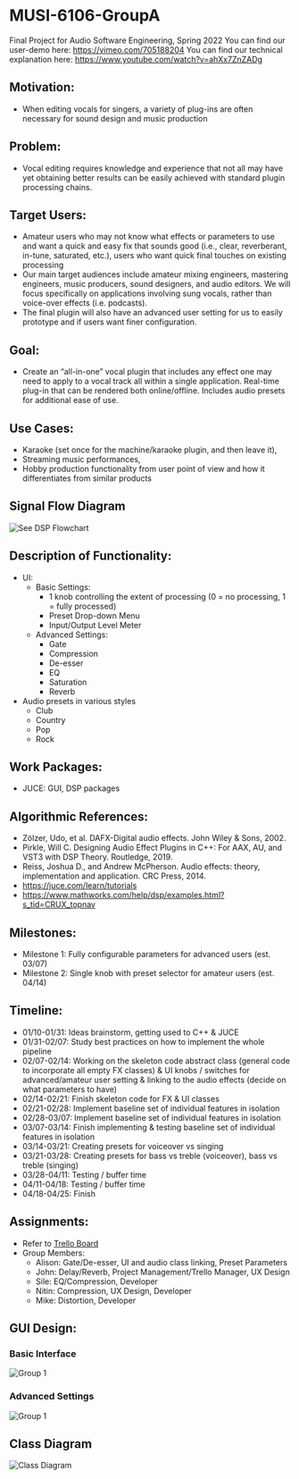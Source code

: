 # MUSI-6106-GroupA
Final Project for Audio Software Engineering, Spring 2022
You can find our user-demo here: https://vimeo.com/705188204
You can find our technical explanation here: https://www.youtube.com/watch?v=ahXx7ZnZADg

## Motivation:
- When editing vocals for singers, a variety of plug-ins are often necessary for sound design and music production

## Problem:
- Vocal editing requires knowledge and experience that not all may have yet obtaining better results can be easily achieved with standard plugin processing chains.

## Target Users:
- Amateur users who may not know what effects or parameters to use and want a quick and easy fix that sounds good (i.e., clear, reverberant, in-tune, saturated, etc.), users who want quick final touches on existing processing
- Our main target audiences include amateur mixing engineers, mastering engineers, music producers, sound designers, and audio editors. We will focus specifically on applications involving sung vocals, rather than voice-over effects (i.e. podcasts). 
- The final plugin will also have an advanced user setting for us to easily prototype and if users want finer configuration.

## Goal:
- Create an “all-in-one” vocal plugin that includes any effect one may need to apply to a vocal track all within a single application. Real-time plug-in that can be rendered both online/offline. Includes audio presets for additional ease of use.

## Use Cases:
- Karaoke (set once for the machine/karaoke plugin, and then leave it), 
- Streaming music performances, 
- Hobby production
functionality from user point of view and how it differentiates from similar products

## Signal Flow Diagram
![See DSP Flowchart](https://github.com/johnnymac647/MUSI-6106-GroupA/blob/main/plots/flowchart_dsp.png?raw=true)

## Description of Functionality:
- UI:
  - Basic Settings:
    - 1 knob controlling the extent of processing (0 = no processing, 1 = fully processed)
    - Preset Drop-down Menu
    - Input/Output Level Meter
  - Advanced Settings:
    - Gate
    - Compression
    - De-esser
    - EQ
    - Saturation
    - Reverb
- Audio presets in various styles
  - Club 
  - Country
  - Pop
  - Rock

## Work Packages:
- JUCE: GUI, DSP packages

## Algorithmic References:
- Zölzer, Udo, et al. DAFX-Digital audio effects. John Wiley & Sons, 2002.
- Pirkle, Will C. Designing Audio Effect Plugins in C++: For AAX, AU, and VST3 with DSP Theory. Routledge, 2019.
- Reiss, Joshua D., and Andrew McPherson. Audio effects: theory, implementation and application. CRC Press, 2014.
- https://juce.com/learn/tutorials
- https://www.mathworks.com/help/dsp/examples.html?s_tid=CRUX_topnav


## Milestones:
- Milestone 1: Fully configurable parameters for advanced users (est. 03/07)
- Milestone 2: Single knob with preset selector for amateur users (est. 04/14)

## Timeline:
- 01/10-01/31: Ideas brainstorm, getting used to C++ & JUCE
- 01/31-02/07: Study best practices on how to implement the whole pipeline
- 02/07-02/14: Working on the skeleton code abstract class (general code to incorporate all empty FX classes) & UI knobs / switches for advanced/amateur user setting & linking to the audio effects (decide on what parameters to have)
- 02/14-02/21: Finish skeleton code for FX & UI classes
- 02/21-02/28: Implement baseline set of individual features in isolation
- 02/28-03/07: Implement baseline set of individual features in isolation
- 03/07-03/14: Finish implementing & testing baseline set of individual features in isolation
- 03/14-03/21: Creating presets for voiceover vs singing
- 03/21-03/28: Creating presets for bass vs treble (voiceover), bass vs treble (singing)
- 03/28-04/11: Testing / buffer time
- 04/11-04/18: Testing / buffer time
- 04/18-04/25: Finish

## Assignments:
- Refer to [Trello Board](https://trello.com/invite/b/7HRsFj9L/90a86310a9f8ad93f25989c4a3787caf/musi-6106-ase-group-a)
- Group Members:
  - Alison: Gate/De-esser, UI and audio class linking, Preset Parameters
  - John: Delay/Reverb, Project Management/Trello Manager, UX Design
  - Sile: EQ/Compression, Developer
  - Nitin: Compression, UX Design, Developer
  - Mike: Distortion, Developer

## GUI Design:
### Basic Interface
![Group 1](https://github.com/johnnymac647/MUSI-6106-GroupA/blob/main/images/basic.png)

### Advanced Settings
![Group 1](https://github.com/johnnymac647/MUSI-6106-GroupA/blob/main/images/advanced.png)

## Class Diagram
![Class Diagram](https://github.com/johnnymac647/MUSI-6106-GroupA/blob/main/images/class%20diagram.png)
